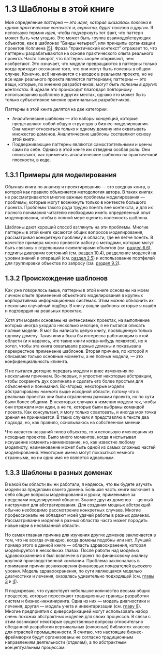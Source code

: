 # 1.3 Шаблоны в этой книге

 Моё определение _паттерна — это идея, которая оказалась полезна в одном практическом контексте и, вероятно, будет полезна в других_. Я использую термин _идея_, чтобы подчеркнуть тот факт, что паттерн может быть чем угодно. Это может быть группа взаимодействующих объектов, как в шаблонах "Банды четырех", или принципы организации проектов Коплиена [[5]](references-1.md). Фраза "практический контекст" отражает то, что паттерны разрабатываются на основе практического опыта реального проекта. Часто говорят, что паттерны скорее открывают, чем изобретают. Это означает, что модели превращаются в паттерны только когда приходит осознание того, что они могут быть полезны в общем случае. Конечно, всё начинается с находок в реальном проекте, но не все идеи реального проекта являются паттернами; паттерны — это вещи, которые, по мнению разработчиков, _могут быть полезны в других контекстах._ В идеале это происходит благодаря повторному использованию шаблонов в других местах, однако это может быть только субъективное мнение оригинальных разработчиков. 
 
Паттерны в этой книге делятся на две категории: 
- Аналитические шаблоны — это наборы концепций, которые представляют собой общую структуру в бизнес-моделировании. Она может относиться только к одному домену или охватывать множество доменов. Аналитические шаблоны составляют основу этой книги. 
- Поддерживающие паттерны являются самостоятельными и ценны сами по себе. Однако в этой книге им отведена особая роль: Они описывают, как применить аналитические шаблоны на практической плоскости, в коде. 


## 1.3.1 Примеры для моделирования 

Обычная книга по анализу и проектированию — это вводная книга, в которой как правило объясняется методология автора. В таких книгах не рассматриваются многие важные проблемы моделирования — проблемы, которые могут возникнуть только в контексте большого проекта. Проблемы такого рода трудно понять вне контекста, и для их полного понимания читателю необходимо иметь определенный опыт моделирования, чтобы в полной мере оценить полезность шаблона. 

Шаблоны дают хороший способ взглянуть на эти проблемы. Многие паттерны в этой книге касаются общих вопросов моделирования, рассматривая конкретную проблему в области, где ее легче понять. В качестве примера можно привести работу с методами, которые могут быть связаны с отдельными экземплярами объектов (см. [раздел 6.6](6.inventory-accounting.md#6-6-individual-instance-method)), подтипы диаграмм состояний (см. [раздел 10.4](10.derrivative-contracts.md#10-4-subtype-state-machines)), разделение моделей на уровни знаний и операций (см. [раздел 2.5](2.accountability.md#2-5-accountability-knowledge-level)) и использование портфелей для группировки объектов по запросу (см. [раздел 9.2](9.traging.md#9-2-portfolio)). 


## 1.3.2 Происхождение шаблонов 

 Как уже говорилось выше, паттерны в этой книге основаны на моем личном опыте применения объектного моделирования в крупных корпоративных информационных системах. Этим можно объяснить их несколько случайный подбор. В книгу вошли шаблоны которые я нашёл и подтвердил на реальных проектах. 

 Хотя эти модели основаны на интенсивных проектах, на выполнение которых иногда уходило несколько месяцев, я не пытался описать полные модели. Я мог бы написать целую книгу, посвященную только одному домену. Такая книга была бы интересна работающим в этой области (и я надеюсь, что такие книги когда-нибудь появятся), но я хотел, чтобы эта книга охватывала разные домены и показывала перекрестное применение шаблонов. Вторая причина, по которой я описываю только основные моменты, а не полные модели, — это конфиденциальность клиента. 

 Я не пытался дотошно передать модели и внес изменения по нескольким причинам. Во-первых, я упростил некоторые абстракции, чтобы сохранить дух оригинала и сделать его более простым для объяснения и понимания. Во-вторых, некоторые модели абстрагированы _немного_ выше исходной области, потому что в реальных проектах они были ограничены рамками проекта, но по сути были более общими. В некоторых случаях я изменил модели так, чтобы они отражали мои идеи, а не те, которые были выбраны командой проекта. Как консультант, я могу только советовать, и иногда моя точка зрения не принимается. В таких случаях я представляю в тексте два подхода, но, как правило, основываюсь на собственном мнении. 

 Что касается названий типов объектов, то я использую именования из исходных проектов. Было много моментов, когда я испытывал искушение изменить наименование, но, как известно любому моделисту, наименование может быть одной из самых сложных частей моделирования. Некоторые имена могут показаться немного странными, но ни одно имя не является идеальным. 


## 1.3.3 Шаблоны в разных доменах 

 В какой бы области вы ни работали, я надеюсь, что вы будете изучать модели за пределами своего домена. Большая часть книги включает в себя общие вопросы моделирования и уроки, применимые за пределами моделируемой области. Знание других доменов — ценный инструмент для абстрагирования. Для создания мощных абстракций обычно необходимо рассмотрение конкретных случаев. Многие профессионалы не обладают моей удачей работы в разных доменах. Рассматривание моделей в разных областях часто может породить новые идеи в несвязанной области. 

 Но самая главная причина для изучения других доменов заключается в том, что не всегда очевидно, когда домены подобны или нет. Лучший пример этого в данной книге — область здравоохранения, которая моделируется в нескольких главах. После работы над моделью здравоохранения я был вовлечен в проект по финансовому анализу крупной производственной компании. Проблема заключалась в понимании причин возникновения финансовых показателей высокого уровня. Модель здравоохранения, по сути являющаяся моделью диагностики и лечения, оказалась удивительно подходящей (см. [главы 3](3.observations-measurements.md) и [4](4.observations-for-corp-finance.md)).  

 Я подозреваю, что существует небольшое количество весьма общих процессов, которые пересекают традиционные границы разработки систем и бизнес-инжиниринга. Одна из них — модель диагностики и лечения; другая — модель учета и инвентаризации (см. [главу 6](6.inventory-accounting.md)). Многие предприятия с диверсификацией могут использовать набор очень похожих абстрактных моделей для своих процессов. В связи с этим возникают некоторые существенные вопросы относительно обещанной разработки вертикальных (силосных) библиотек классов для отраслей промышленности. Я считаю, что настоящие бизнес-фреймворки будут организованы не согласно традиционным направлениям деятельности (отделам), а по абстрактным концептуальным процессам. 
